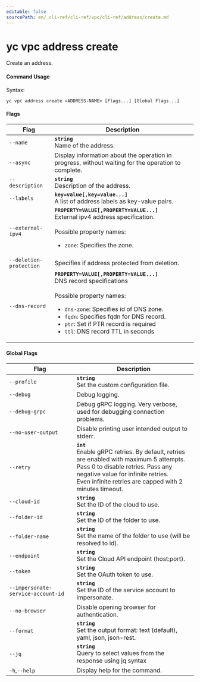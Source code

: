 ```yaml
---
editable: false
sourcePath: en/_cli-ref/cli-ref/vpc/cli-ref/address/create.md
---
```


# yc vpc address create

Create an address.

#### Command Usage

Syntax: 

`yc vpc address create <ADDRESS-NAME> [Flags...] [Global Flags...]`

#### Flags

| Flag | Description |
|----|----|
|`--name`|<b>`string`</b><br/>Name of the address.|
|`--async`|Display information about the operation in progress, without waiting for the operation to complete.|
|`--description`|<b>`string`</b><br/>Description of the address.|
|`--labels`|<b>`key=value[,key=value...]`</b><br/>A list of address labels as key-value pairs.|
|`--external-ipv4`|<b>`PROPERTY=VALUE[,PROPERTY=VALUE...]`</b><br/>External ipv4 address specification.<br/><br/>Possible property names:<br/><ul> <li><code>zone</code>:     Specifies the zone.</li> </ul>|
|`--deletion-protection`|Specifies if address protected from deletion.|
|`--dns-record`|<b>`PROPERTY=VALUE[,PROPERTY=VALUE...]`</b><br/>DNS record specifications<br/><br/>Possible property names:<br/><ul> <li><code>dns-zone</code>:     Specifies id of DNS zone.</li> <li><code>fqdn</code>:     Specifies fqdn for DNS record.</li> <li><code>ptr</code>:     Set if PTR record is required</li> <li><code>ttl</code>:     DNS record TTL in seconds</li> </ul>|

#### Global Flags

| Flag | Description |
|----|----|
|`--profile`|<b>`string`</b><br/>Set the custom configuration file.|
|`--debug`|Debug logging.|
|`--debug-grpc`|Debug gRPC logging. Very verbose, used for debugging connection problems.|
|`--no-user-output`|Disable printing user intended output to stderr.|
|`--retry`|<b>`int`</b><br/>Enable gRPC retries. By default, retries are enabled with maximum 5 attempts.<br/>Pass 0 to disable retries. Pass any negative value for infinite retries.<br/>Even infinite retries are capped with 2 minutes timeout.|
|`--cloud-id`|<b>`string`</b><br/>Set the ID of the cloud to use.|
|`--folder-id`|<b>`string`</b><br/>Set the ID of the folder to use.|
|`--folder-name`|<b>`string`</b><br/>Set the name of the folder to use (will be resolved to id).|
|`--endpoint`|<b>`string`</b><br/>Set the Cloud API endpoint (host:port).|
|`--token`|<b>`string`</b><br/>Set the OAuth token to use.|
|`--impersonate-service-account-id`|<b>`string`</b><br/>Set the ID of the service account to impersonate.|
|`--no-browser`|Disable opening browser for authentication.|
|`--format`|<b>`string`</b><br/>Set the output format: text (default), yaml, json, json-rest.|
|`--jq`|<b>`string`</b><br/>Query to select values from the response using jq syntax|
|`-h`,`--help`|Display help for the command.|
